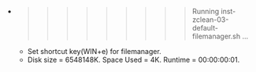 * >>>>>>>>> Running inst-zclean-03-default-filemanager.sh ...
  * Set shortcut key(WIN+e) for filemanager.
  * Disk size = 6548148K. Space Used = 4K. Runtime = 00:00:00:01.
